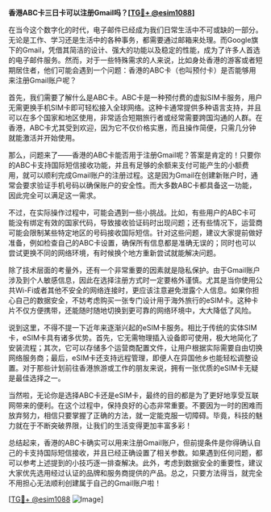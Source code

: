 **香港ABC卡三日卡可以注册Gmail吗？[[TG💪+ @esim1088](https://t.me/s/esim1088)]**

在当今这个数字化的时代，电子邮件已经成为我们日常生活中不可或缺的一部分。无论是工作、学习还是生活中的各种事务，都需要通过邮箱来处理。而Google旗下的Gmail，凭借其简洁的设计、强大的功能以及稳定的性能，成为了许多人首选的电子邮件服务。然而，对于一些特殊需求的人来说，比如身处香港的游客或者短期居住者，他们可能会遇到一个问题：香港的ABC卡（也叫预付卡）是否能够用来注册Gmail账户呢？

首先，我们需要了解什么是ABC卡。ABC卡是一种预付费的虚拟SIM卡服务，用户无需更换手机SIM卡即可轻松接入全球网络。这种卡通常提供多种语言支持，并且可以在多个国家和地区使用，非常适合短期旅行者或经常需要跨国沟通的人群。在香港，ABC卡尤其受到欢迎，因为它不仅价格实惠，而且操作简便，只需几分钟就能激活并开始使用。

那么，问题来了——香港的ABC卡能否用于注册Gmail呢？答案是肯定的！只要你的ABC卡支持国际短信接收功能，并且有足够的余额来支付可能产生的小额费用，就可以顺利完成Gmail账户的注册过程。这是因为Gmail在创建新账户时，通常会要求验证手机号码以确保账户的安全性。而大多数ABC卡都具备这一功能，因此完全可以满足这一需求。

不过，在实际操作过程中，可能会遇到一些小挑战。比如，有些用户的ABC卡可能没有绑定有效的国家代码，导致接收验证码时出现问题；还有些情况下，运营商可能会限制某些特定地区的号码接收国际短信。针对这些问题，建议大家提前做好准备，例如检查自己的ABC卡设置，确保所有信息都是准确无误的；同时也可以尝试更换不同的网络环境，有时候换个地方重新尝试就能解决问题。

除了技术层面的考量外，还有一个非常重要的因素就是隐私保护。由于Gmail账户涉及到个人敏感信息，因此在选择注册方式时一定要格外谨慎。尤其是当你使用公共Wi-Fi或者其他不安全的网络连接时，更应该注意避免泄露个人信息。如果你担心自己的数据安全，不妨考虑购买一张专门设计用于海外旅行的eSIM卡。这种卡片不仅方便携带，还能随时随地切换到更可靠的网络环境中，大大降低了风险。

说到这里，不得不提一下近年来逐渐兴起的eSIM卡服务。相比于传统的实体SIM卡，eSIM卡具有诸多优势。首先，它无需物理插入设备即可使用，极大地简化了安装流程；其次，它可以存储多个运营商配置文件，让用户根据实际需要自由切换网络服务商；最后，eSIM卡还支持远程管理，即便人在异国他乡也能轻松调整设置。对于那些计划前往香港旅游或工作的朋友来说，拥有一张优质的eSIM卡无疑是最佳选择之一。

当然啦，无论你是选择ABC卡还是eSIM卡，最终的目的都是为了更好地享受互联网带来的便利。在这个过程中，保持良好的心态非常重要。不要因为一时的困难而放弃努力，相信只要掌握了正确的方法，就一定能克服一切障碍。毕竟，科技的魅力就在于不断突破界限，让我们的生活变得更加丰富多彩！

总结起来，香港的ABC卡确实可以用来注册Gmail账户，但前提条件是你得确认自己的卡支持国际短信接收，并且已经正确设置了相关参数。如果遇到任何问题，都可以参考上述提到的小技巧逐一排查解决。此外，考虑到数据安全的重要性，建议大家优先选用经过认证的品牌和服务商提供的产品。总之，只要方法得当，就完全不用担心无法顺利创建属于自己的Gmail账户啦！

[[TG💪+ @esim1088](https://t.me/s/esim1088) ![Image](https://i.postimg.cc/4NQfJmqS/Snipaste-2025-05-13-00-14-12.png)]